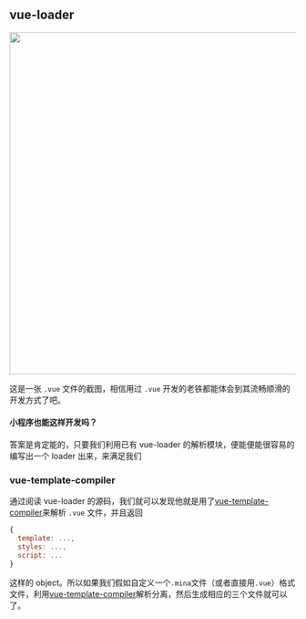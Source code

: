## vue-loader
<img src="https://camo.githubusercontent.com/14e5f4477f49cf0fc0d8f228facb17772a0b1025/687474703a2f2f626c6f672e6576616e796f752e6d652f696d616765732f7675652d636f6d706f6e656e742e706e67" alt="" width="600px">

这是一张 `.vue` 文件的截图，相信用过 `.vue` 开发的老铁都能体会到其流畅顺滑的开发方式了吧。

#### 小程序也能这样开发吗？

答案是肯定能的，只要我们利用已有 vue-loader 的解析模块，便能便能很容易的编写出一个 loader 出来，来满足我们

### vue-template-compiler

通过阅读 vue-loader 的源码，我们就可以发现他就是用了[vue-template-compiler](https://github.com/YiSiWang/vue-template-compiler)来解析 `.vue` 文件，并且返回

```javascript
{
  template: ...,
  styles: ...,
  script: ...
}
```
这样的 object。所以如果我们假如自定义一个`.mina`文件（或者直接用`.vue`）格式文件，利用[vue-template-compiler](https://github.com/YiSiWang/vue-template-compiler)解析分离，然后生成相应的三个文件就可以了。
